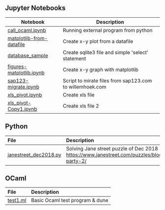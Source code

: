 ## Jupyter Notebooks

|**Notebook**|**Description** |
|------|-----|
|[call_ocaml.ipynb](https://github.com/whoek/snippits/blob/master/ipynb/call_ocaml.ipynb) | Running external program from python |
|[matplotlib-from-datafile](https://github.com/whoek/snippits/blob/master/ipynb/matplotlib-from-datafile.ipynb) | Create x-y plot from a datafile |
|[database_sample](https://github.com/whoek/snippits/blob/master/ipynb/database_sample.ipynb) | Create sqlite3 file and simple 'select' statement |
|[figures-matplotlib.ipynb](https://github.com/whoek/snippits/blob/master/ipynb/figures-matplotlib.ipynb) | Create x-y graph with matplotlib |
|[sap123-migrate.ipynb](https://github.com/whoek/snippits/blob/master/ipynb/sap123-migrate.ipynb) | Script to mirate files from sap123.com to willemhoek.com |
|[xls_pivot.ipynb](https://github.com/whoek/snippits/blob/master/ipynb/xls_pivot.ipynb) | Create xls file  |
|[xls_pivot-Copy1.ipynb](https://github.com/whoek/snippits/blob/master/ipynb/xls_pivot-Copy1.ipynb) | Create xls file 2  |

## Python

| **File** | **Description** | 
|:--------|:-------------------|
|[janestreet_dec2018.py](https://github.com/whoek/snippits/blob/master/py/janestreet_dec2018.py)|Solving Jane street puzzle of Dec 2018<br><https://www.janestreet.com/puzzles/block-party-2/> |

## OCaml

| **File** | **Description** | 
|:--------|:-------------------|
|[test1.ml](https://github.com/whoek/snippits/blob/master/ml/test1/) | Basic Ocaml test program & dune | 


